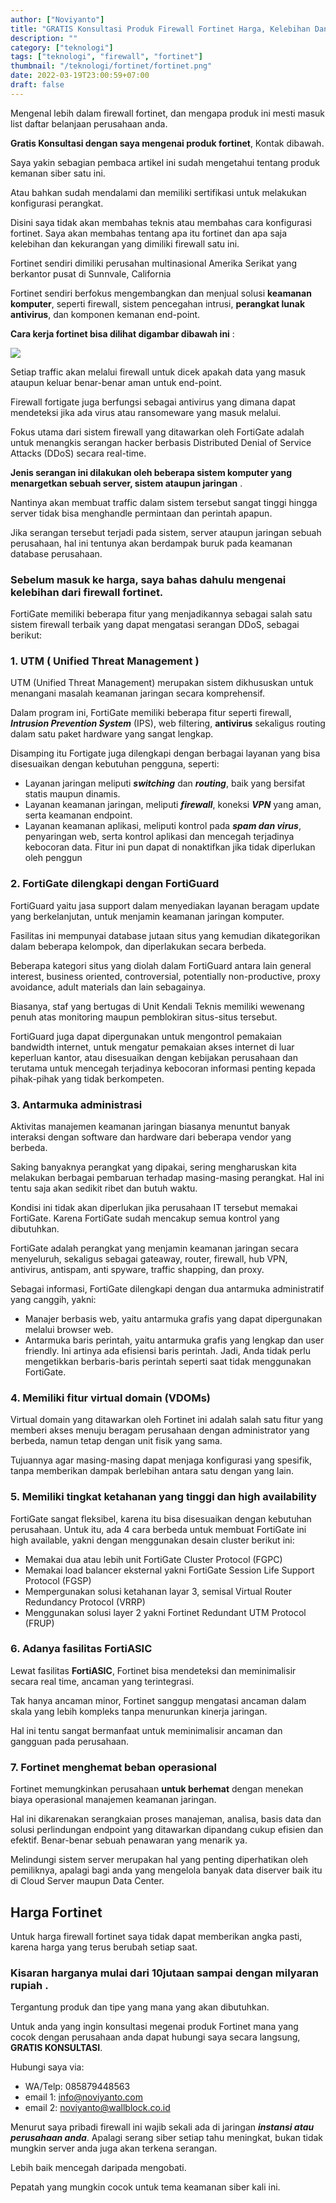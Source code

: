 ```yaml
---
author: ["Noviyanto"]
title: "GRATIS Konsultasi Produk Firewall Fortinet Harga, Kelebihan Dan Kekurangan"
description: ""
category: ["teknologi"]
tags: ["teknologi", "firewall", "fortinet"]
thumbnail: "/teknologi/fortinet/fortinet.png"
date: 2022-03-19T23:00:59+07:00
draft: false
---
```


Mengenal lebih dalam firewall fortinet, dan mengapa produk ini mesti masuk list daftar belanjaan perusahaan anda.

**Gratis Konsultasi dengan saya mengenai produk fortinet**, Kontak dibawah.

Saya yakin sebagian pembaca artikel ini sudah mengetahui tentang produk kemanan siber satu ini.

Atau bahkan sudah mendalami dan memiliki sertifikasi untuk melakukan konfigurasi perangkat.

Disini saya tidak akan membahas teknis atau membahas cara konfigurasi fortinet. Saya akan membahas tentang apa itu fortinet dan apa saja kelebihan dan kekurangan yang dimiliki firewall satu ini.

Fortinet sendiri dimiliki perusahan multinasional Amerika Serikat yang berkantor pusat di Sunnvale, California

Fortinet sendiri berfokus mengembangkan dan menjual solusi **keamanan komputer**, seperti firewall, sistem pencegahan intrusi, **perangkat lunak antivirus**, dan komponen kemanan end-point.

**Cara kerja fortinet bisa dilihat digambar dibawah ini** :

<img src="/teknologi/fortinet/cara-kerja-firewall-fortinet-fortigate.webp">

Setiap traffic akan melalui firewall untuk dicek apakah data yang masuk ataupun keluar benar-benar aman untuk end-point.

Firewall fortigate juga berfungsi sebagai antivirus yang dimana dapat mendeteksi jika ada virus atau ransomeware yang masuk melalui.

Fokus utama dari sistem firewall yang ditawarkan oleh FortiGate adalah untuk menangkis serangan hacker berbasis Distributed Denial of Service Attacks (DDoS) secara real-time.

**Jenis serangan ini dilakukan oleh beberapa sistem komputer yang menargetkan sebuah server, sistem ataupun jaringan** .

Nantinya akan membuat traffic dalam sistem tersebut sangat tinggi hingga server tidak bisa menghandle permintaan dan perintah apapun.

Jika serangan tersebut terjadi pada sistem, server ataupun jaringan sebuah perusahaan, hal ini tentunya akan berdampak buruk pada keamanan database perusahaan.

### Sebelum masuk ke harga, saya bahas dahulu mengenai kelebihan dari firewall fortinet.

FortiGate memiliki beberapa fitur yang menjadikannya sebagai salah satu sistem firewall terbaik yang dapat mengatasi serangan DDoS, sebagai berikut:

### 1. UTM ( Unified Threat Management )

UTM (Unified Threat Management) merupakan sistem dikhususkan untuk menangani masalah keamanan jaringan secara komprehensif.

Dalam program ini, FortiGate memiliki beberapa fitur seperti firewall, **_Intrusion Prevention System_** (IPS), web filtering, **antivirus** sekaligus routing dalam satu paket hardware yang sangat lengkap.

Disamping itu Fortigate juga dilengkapi dengan berbagai layanan yang bisa disesuaikan dengan kebutuhan pengguna, seperti:

- Layanan jaringan meliputi **_switching_** dan **_routing_**, baik yang bersifat statis maupun dinamis.
- Layanan keamanan jaringan, meliputi **_firewall_**, koneksi **_VPN_** yang aman, serta keamanan endpoint.
- Layanan keamanan aplikasi, meliputi kontrol pada **_spam dan virus_**, penyaringan web, serta kontrol aplikasi dan mencegah terjadinya kebocoran data. Fitur ini pun dapat di nonaktifkan jika tidak diperlukan oleh penggun

### 2. FortiGate dilengkapi dengan FortiGuard

FortiGuard yaitu jasa support dalam menyediakan layanan beragam update yang berkelanjutan, untuk menjamin keamanan jaringan komputer.

Fasilitas ini mempunyai database jutaan situs yang kemudian dikategorikan dalam beberapa kelompok, dan diperlakukan secara berbeda.

Beberapa kategori situs yang diolah dalam FortiGuard antara lain general interest, business oriented, controversial, potentially non-productive, proxy avoidance, adult materials dan lain sebagainya.

Biasanya, staf yang bertugas di Unit Kendali Teknis memiliki wewenang penuh atas monitoring maupun pemblokiran situs-situs tersebut.

FortiGuard juga dapat dipergunakan untuk mengontrol pemakaian bandwidth internet, untuk mengatur pemakaian akses internet di luar keperluan kantor, atau disesuaikan dengan kebijakan perusahaan dan terutama untuk mencegah terjadinya kebocoran informasi penting kepada pihak-pihak yang tidak berkompeten.

### 3. Antarmuka administrasi

Aktivitas manajemen keamanan jaringan biasanya menuntut banyak interaksi dengan software dan hardware dari beberapa vendor yang berbeda.

Saking banyaknya perangkat yang dipakai, sering mengharuskan kita melakukan berbagai pembaruan terhadap masing-masing perangkat. Hal ini tentu saja akan sedikit ribet dan butuh waktu.

Kondisi ini tidak akan diperlukan jika perusahaan IT tersebut memakai FortiGate. Karena FortiGate sudah mencakup semua kontrol yang dibutuhkan.

FortiGate adalah perangkat yang menjamin keamanan jaringan secara menyeluruh, sekaligus sebagai gateaway, router, firewall, hub VPN, antivirus, antispam, anti spyware, traffic shapping, dan proxy.

Sebagai informasi, FortiGate dilengkapi dengan dua antarmuka administratif yang canggih, yakni:

- Manajer berbasis web, yaitu antarmuka grafis yang dapat dipergunakan melalui browser web.
- Antarmuka baris perintah, yaitu antarmuka grafis yang lengkap dan user friendly. Ini artinya ada efisiensi baris perintah. Jadi, Anda tidak perlu mengetikkan berbaris-baris perintah seperti saat tidak menggunakan FortiGate.

### 4. Memiliki fitur virtual domain (VDOMs)

Virtual domain yang ditawarkan oleh Fortinet ini adalah salah satu fitur yang memberi akses menuju beragam perusahaan dengan administrator yang berbeda, namun tetap dengan unit fisik yang sama.

Tujuannya agar masing-masing dapat menjaga konfigurasi yang spesifik, tanpa memberikan dampak berlebihan antara satu dengan yang lain.

### 5. Memiliki tingkat ketahanan yang tinggi dan high availability

FortiGate sangat fleksibel, karena itu bisa disesuaikan dengan kebutuhan perusahaan. Untuk itu, ada 4 cara berbeda untuk membuat FortiGate ini high available, yakni dengan menggunakan desain cluster berikut ini:

- Memakai dua atau lebih unit FortiGate Cluster Protocol (FGPC)
- Memakai load balancer eksternal yakni FortiGate Session Life Support Protocol (FGSP)
- Mempergunakan solusi ketahanan layar 3, semisal Virtual Router Redundancy Protocol (VRRP)
- Menggunakan solusi layer 2 yakni Fortinet Redundant UTM Protocol (FRUP)

### 6. Adanya fasilitas FortiASIC

Lewat fasilitas **FortiASIC**, Fortinet bisa mendeteksi dan meminimalisir secara real time, ancaman yang terintegrasi.

Tak hanya ancaman minor, Fortinet sanggup mengatasi ancaman dalam skala yang lebih kompleks tanpa menurunkan kinerja jaringan.

Hal ini tentu sangat bermanfaat untuk meminimalisir ancaman dan gangguan pada perusahaan.

### 7. Fortinet menghemat beban operasional

Fortinet memungkinkan perusahaan **untuk berhemat** dengan menekan biaya operasional manajemen keamanan jaringan.

Hal ini dikarenakan serangkaian proses manajeman, analisa, basis data dan solusi perlindungan endpoint yang ditawarkan dipandang cukup efisien dan efektif. Benar-benar sebuah penawaran yang menarik ya.

Melindungi sistem server merupakan hal yang penting diperhatikan oleh pemiliknya, apalagi bagi anda yang mengelola banyak data diserver baik itu di Cloud Server maupun Data Center.

## Harga Fortinet

Untuk harga firewall fortinet saya tidak dapat memberikan angka pasti, karena harga yang terus berubah setiap saat.

### Kisaran harganya mulai dari **10jutaan sampai dengan milyaran rupiah** .

Tergantung produk dan tipe yang mana yang akan dibutuhkan.

Untuk anda yang ingin konsultasi megenai produk Fortinet mana yang cocok dengan perusahaan anda dapat hubungi saya secara langsung, **GRATIS KONSULTASI**.

Hubungi saya via:

- WA/Telp: 085879448563
- email 1: info@noviyanto.com
- email 2: noviyanto@wallblock.co.id

Menurut saya pribadi firewall ini wajib sekali ada di jaringan **_instansi atau perusahaan anda_**. Apalagi serang siber setiap tahu meningkat, bukan tidak mungkin server anda juga akan terkena serangan.

Lebih baik mencegah daripada mengobati.

Pepatah yang mungkin cocok untuk tema keamanan siber kali ini.
